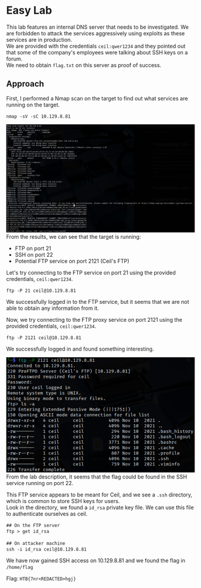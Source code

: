 # Easy Lab
This lab features an internal DNS server that needs to be investigated. We are forbidden to attack the services aggressively using exploits as these services are in production. <br>
We are provided with the credentials `ceil:qwer1234` and they pointed out that some of the company's employees were talking about SSH keys on a forum. <br>
We need to obtain `flag.txt` on this server as proof of success.

## Approach
First, I performed a Nmap scan on the target to find out what services are running on the target.
```
nmap -sV -sC 10.129.8.81
```
![Nmap Results](img/easy_nmap.png)
From the results, we can see that the target is running:
- FTP on port 21
- SSH on port 22
- Potential FTP service on port 2121 (Ceil's FTP)

Let's try connecting to the FTP service on port 21 using the provided credentials, `ceil:qwer1234`.
```
ftp -P 21 ceil@10.129.8.81
```
We successfully logged in to the FTP service, but it seems that we are not able to obtain any information from it.

Now, we try connecting to the FTP proxy service on port 2121 using the provided credentials, `ceil:qwer1234`.
```
ftp -P 2121 ceil@10.129.8.81
```
We successfully logged in and found something interesting.

![FTP suspicious](img/ftp_sus.png)
From the lab description, it seems that the flag could be found in the SSH service running on port 22.

This FTP service appears to be meant for Ceil, and we see a `.ssh` directory, which is common to store SSH keys for users. <br>
Look in the directory, we found a `id_rsa` private key file. We can use this file to authenticate ourselves as ceil.
```
## On the FTP server
ftp > get id_rsa

## On attacker machine
ssh -i id_rsa ceil@10.129.8.81
```
We have now gained SSH access on 10.129.8.81 and we found the flag in `/home/flag`

Flag: `HTB{7nr<REDACTED>hgj}`